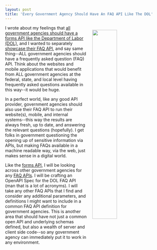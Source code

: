 ```yaml
---
layout: post
title: 'Every Government Agency Should Have An FAQ API Like The DOL'
---
```

<p><img style="padding: 15px;" src="http://kinlane-productions.s3.amazonaws.com/api_evangelist_site/blog/screen_shot_2016_09_27_at_9.27.34_pm.png" alt="" width="40%" align="right" /></p>
<p>I wrote about my feelings that <a href="http://apievangelist.com/2016/09/27/every-government-agency-should-have-a-forms-api-like-dol-does/">all government agencies should have a forms API like the Department of Labor (DOL)</a>, and I wanted to separately <a href="http://developer.dol.gov/others/faq">showcase their FAQ API</a>, and say same thing--ALL government agencies should have a frequently asked question (FAQ) API. Think about the websites and mobile applications that would benefit from ALL government agencies at the federal, state, and local level having frequently asked questions available in this way--it would be huge.&nbsp;</p>
<p>In a perfect world, like any good API provider, government agencies should also use their FAQ API to run their website(s), mobile, and internal systems--this way the results are always fresh, up to date, and answering the relevant questions (hopefully). I get folks in government questioning the opening up of sensitive information via APIs, but making FAQs available in a machine readable way, via the web, just makes sense in a digital world.</p>
<p>Like the <a href="http://developer.dol.gov/others/form">forms API</a>, I will be looking across other government agencies for any <a href="http://developer.dol.gov/others/faq">FAQ APIs</a>. I will be crafting an OpenAPI Spec for the DOL FAQ API (man that is a lot of acronyms). I will take any other FAQ APIs that I find and consider any additional parameters, and definitions I might want to include in a common FAQ API definition for government agencies. This is another area that should have not just a common open API and underlying schemas defined, but also a wealth of server and client side code--so any government agency can immediately put it to work in any environment.</p>